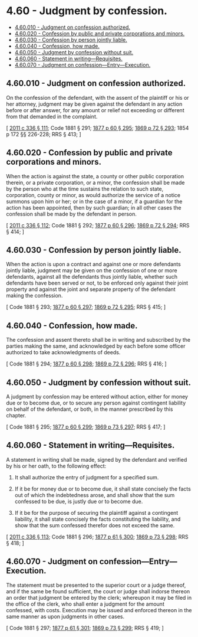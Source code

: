 # 4.60 - Judgment by confession.
* [4.60.010 - Judgment on confession authorized.](#460010---judgment-on-confession-authorized)
* [4.60.020 - Confession by public and private corporations and minors.](#460020---confession-by-public-and-private-corporations-and-minors)
* [4.60.030 - Confession by person jointly liable.](#460030---confession-by-person-jointly-liable)
* [4.60.040 - Confession, how made.](#460040---confession-how-made)
* [4.60.050 - Judgment by confession without suit.](#460050---judgment-by-confession-without-suit)
* [4.60.060 - Statement in writing—Requisites.](#460060---statement-in-writingrequisites)
* [4.60.070 - Judgment on confession—Entry—Execution.](#460070---judgment-on-confessionentryexecution)
## 4.60.010 - Judgment on confession authorized.
On the confession of the defendant, with the assent of the plaintiff or his or her attorney, judgment may be given against the defendant in any action before or after answer, for any amount or relief not exceeding or different from that demanded in the complaint.

\[ [2011 c 336 § 111](http://lawfilesext.leg.wa.gov/biennium/2011-12/Pdf/Bills/Session%20Laws/Senate/5045.SL.pdf?cite=2011%20c%20336%20§%20111); Code 1881 § 291; [1877 p 60 § 295](http://leg.wa.gov/CodeReviser/Pages/session_laws.aspx?cite=1877%20p%2060%20§%20295); [1869 p 72 § 293](http://leg.wa.gov/CodeReviser/Pages/session_laws.aspx?cite=1869%20p%2072%20§%20293); 1854 p 172 §§ 226-228; RRS § 413; \]

## 4.60.020 - Confession by public and private corporations and minors.
When the action is against the state, a county or other public corporation therein, or a private corporation, or a minor, the confession shall be made by the person who at the time sustains the relation to such state, corporation, county or minor, as would authorize the service of a notice summons upon him or her; or in the case of a minor, if a guardian for the action has been appointed, then by such guardian; in all other cases the confession shall be made by the defendant in person.

\[ [2011 c 336 § 112](http://lawfilesext.leg.wa.gov/biennium/2011-12/Pdf/Bills/Session%20Laws/Senate/5045.SL.pdf?cite=2011%20c%20336%20§%20112); Code 1881 § 292; [1877 p 60 § 296](http://leg.wa.gov/CodeReviser/Pages/session_laws.aspx?cite=1877%20p%2060%20§%20296); [1869 p 72 § 294](http://leg.wa.gov/CodeReviser/Pages/session_laws.aspx?cite=1869%20p%2072%20§%20294); RRS § 414; \]

## 4.60.030 - Confession by person jointly liable.
When the action is upon a contract and against one or more defendants jointly liable, judgment may be given on the confession of one or more defendants, against all the defendants thus jointly liable, whether such defendants have been served or not, to be enforced only against their joint property and against the joint and separate property of the defendant making the confession.

\[ Code 1881 § 293; [1877 p 60 § 297](http://leg.wa.gov/CodeReviser/Pages/session_laws.aspx?cite=1877%20p%2060%20§%20297); [1869 p 72 § 295](http://leg.wa.gov/CodeReviser/Pages/session_laws.aspx?cite=1869%20p%2072%20§%20295); RRS § 415; \]

## 4.60.040 - Confession, how made.
The confession and assent thereto shall be in writing and subscribed by the parties making the same, and acknowledged by each before some officer authorized to take acknowledgments of deeds.

\[ Code 1881 § 294; [1877 p 60 § 298](http://leg.wa.gov/CodeReviser/Pages/session_laws.aspx?cite=1877%20p%2060%20§%20298); [1869 p 72 § 296](http://leg.wa.gov/CodeReviser/Pages/session_laws.aspx?cite=1869%20p%2072%20§%20296); RRS § 416; \]

## 4.60.050 - Judgment by confession without suit.
A judgment by confession may be entered without action, either for money due or to become due, or to secure any person against contingent liability on behalf of the defendant, or both, in the manner prescribed by this chapter.

\[ Code 1881 § 295; [1877 p 60 § 299](http://leg.wa.gov/CodeReviser/Pages/session_laws.aspx?cite=1877%20p%2060%20§%20299); [1869 p 73 § 297](http://leg.wa.gov/CodeReviser/Pages/session_laws.aspx?cite=1869%20p%2073%20§%20297); RRS § 417; \]

## 4.60.060 - Statement in writing—Requisites.
A statement in writing shall be made, signed by the defendant and verified by his or her oath, to the following effect:

1. It shall authorize the entry of judgment for a specified sum.

2. If it be for money due or to become due, it shall state concisely the facts out of which the indebtedness arose, and shall show that the sum confessed to be due, is justly due or to become due.

3. If it be for the purpose of securing the plaintiff against a contingent liability, it shall state concisely the facts constituting the liability, and show that the sum confessed therefor does not exceed the same.

\[ [2011 c 336 § 113](http://lawfilesext.leg.wa.gov/biennium/2011-12/Pdf/Bills/Session%20Laws/Senate/5045.SL.pdf?cite=2011%20c%20336%20§%20113); Code 1881 § 296; [1877 p 61 § 300](http://leg.wa.gov/CodeReviser/Pages/session_laws.aspx?cite=1877%20p%2061%20§%20300); [1869 p 73 § 298](http://leg.wa.gov/CodeReviser/Pages/session_laws.aspx?cite=1869%20p%2073%20§%20298); RRS § 418; \]

## 4.60.070 - Judgment on confession—Entry—Execution.
The statement must be presented to the superior court or a judge thereof, and if the same be found sufficient, the court or judge shall indorse thereon an order that judgment be entered by the clerk; whereupon it may be filed in the office of the clerk, who shall enter a judgment for the amount confessed, with costs. Execution may be issued and enforced thereon in the same manner as upon judgments in other cases.

\[ Code 1881 § 297; [1877 p 61 § 301](http://leg.wa.gov/CodeReviser/Pages/session_laws.aspx?cite=1877%20p%2061%20§%20301); [1869 p 73 § 299](http://leg.wa.gov/CodeReviser/Pages/session_laws.aspx?cite=1869%20p%2073%20§%20299); RRS § 419; \]

